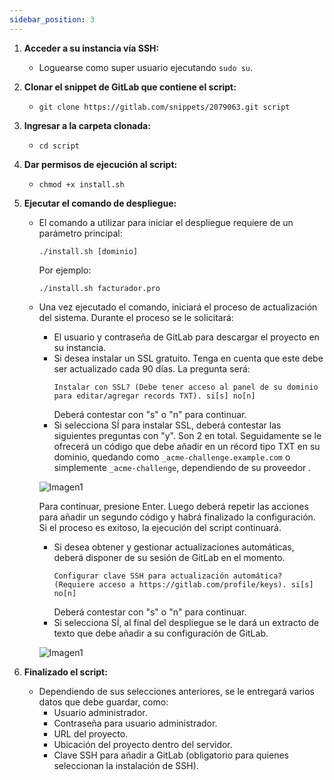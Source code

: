 ```yaml
---
sidebar_position: 3
---
```



1. **Acceder a su instancia vía SSH:**
   - Loguearse como super usuario ejecutando `sudo su`.
   
2. **Clonar el snippet de GitLab que contiene el script:**
   - `git clone https://gitlab.com/snippets/2079063.git script`

3. **Ingresar a la carpeta clonada:**
   - `cd script`

4. **Dar permisos de ejecución al script:**
   - `chmod +x install.sh`

5. **Ejecutar el comando de despliegue:**
   - El comando a utilizar para iniciar el despliegue requiere de un parámetro principal:
     ```
     ./install.sh [dominio]
     ```
     Por ejemplo:
     ```
     ./install.sh facturador.pro
     ```
   - Una vez ejecutado el comando, iniciará el proceso de actualización del sistema. Durante el proceso se le solicitará:
     - El usuario y contraseña de GitLab para descargar el proyecto en su instancia.
     - Si desea instalar un SSL gratuito. Tenga en cuenta que este debe ser actualizado cada 90 días. La pregunta será:
       ```
       Instalar con SSL? (Debe tener acceso al panel de su dominio para editar/agregar records TXT). si[s] no[n]
       ```
       Deberá contestar con "s" o "n" para continuar.
     - Si selecciona SÍ para instalar SSL, deberá contestar las siguientes preguntas con "y". Son 2 en total. Seguidamente se le ofrecerá un código que debe añadir en un récord tipo TXT en su dominio, quedando como `_acme-challenge.example.com` o simplemente `_acme-challenge`, dependiendo de su proveedor .
     
      ![Imagen1](https://i.ibb.co/47L8R3m/Imagen2.png)
 
   


       Para continuar, presione Enter. Luego deberá repetir las acciones para añadir un segundo código y habrá finalizado la configuración. Si el proceso es exitoso, la ejecución del script continuará.
     - Si desea obtener y gestionar actualizaciones automáticas, deberá disponer de su sesión de GitLab en el momento.
       ```
       Configurar clave SSH para actualización automática? (Requiere acceso a https://gitlab.com/profile/keys). si[s] no[n]
       ```
       Deberá contestar con "s" o "n" para continuar.
     - Si selecciona SÍ, al final del despliegue se le dará un extracto de texto que debe añadir a su configuración de GitLab.

    
      ![Imagen1](https://i.ibb.co/rG3YRGc/Imagen3.png)



6. **Finalizado el script:**
   - Dependiendo de sus selecciones anteriores, se le entregará varios datos que debe guardar, como:
     - Usuario administrador.
     - Contraseña para usuario administrador.
     - URL del proyecto.
     - Ubicación del proyecto dentro del servidor.
     - Clave SSH para añadir a GitLab (obligatorio para quienes seleccionan la instalación de SSH).



<!-- ### Enlaces de interés

- [Actualización de SSL](actualizacion_ssl_link)
- [Actualización mediante ejecución Script para instalaciones Docker](actualizacion_docker_link)
- [Gestión de SSL independiente, no el que incorpora el Script](gestion_ssl_link)
- [Guía GitLab para la instalación](guia_gitlab_link): Contiene el script usado en el presente manual, además posee los parámetros extras que pueden usarse en la ejecución del paso 6. -->
